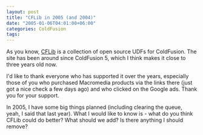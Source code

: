 ```yaml
---
layout: post
title: "CFLib in 2005 (and 2004)"
date: "2005-01-06T04:01:00+06:00"
categories: ColdFusion 
tags: 
---
```


As you know, <a href="http://www.cflib.org">CFLib</a> is a collection of open source UDFs for ColdFusion. The site has been around since ColdFusion 5, which I think makes it close to three years old now.

I'd like to thank everyone who has supported it over the years, especially those of you who purchased Macromedia products via the links there (just got a nice check a few days ago) and who clicked on the Google ads. Thank you for your support.

In 2005, I have some big things planned (including clearing the queue, yeah, I said that last year). What I would like to know is - what do you think CFLib could do better? What should we add? Is there anything I should remove?